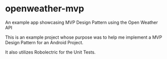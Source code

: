 # openweather-mvp
An example app showcasing MVP Design Pattern using the Open Weather API

This is an example project whose purpose was to help me implement a MVP Design Pattern for an Android Project.

It also utilizes Robolectric for the Unit Tests.
